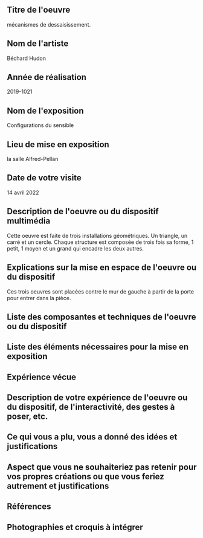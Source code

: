 ## Titre de l'oeuvre
 mécanismes de dessaisissement.


## Nom de l'artiste
 Béchard Hudon

## Année de réalisation
2019-1021
## Nom de l'exposition
Configurations du sensible
## Lieu de mise en exposition 
la salle Alfred-Pellan
## Date de votre visite
14 avril 2022
## Description de l'oeuvre ou du dispositif multimédia
Cette oeuvre est faite de trois installations géométriques. Un triangle, un carré et un cercle. Chaque structure est composée de trois fois sa forme, 1 petit, 1 moyen et un grand qui encadre les deux autres.
## Explications sur la mise en espace de l'oeuvre ou du dispositif
Ces trois oeuvres sont placées contre le mur de gauche à partir de la porte pour entrer dans la pièce.
## Liste des composantes et techniques de l'oeuvre ou du dispositif

## Liste des éléments nécessaires pour la mise en exposition

## Expérience vécue 

## Description de votre expérience de l'oeuvre ou du dispositif, de l'interactivité, des gestes à poser, etc.

## Ce qui vous a plu, vous a donné des idées et justifications

## Aspect que vous ne souhaiteriez pas retenir pour vos propres créations ou que vous feriez autrement et justifications

## Références

## Photographies et croquis à intégrer

